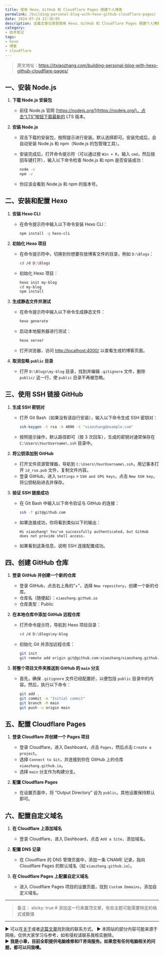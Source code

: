 ```yaml
---
title: 使用 Hexo、GitHub 和 Cloudflare Pages 搭建个人博客
permalink: /building-personal-blog-with-hexo-github-cloudflare-pages/
date: 2024-07-24 22:38:03
description: 这篇文章记录我使用 Hexo、GitHub 和 Cloudflare Pages 搭建个人博客，记录如何安装和配置 Hexo，如何通过 SSH 将项目推送到 GitHub，以及如何在 Cloudflare Pages 部署博客并设置自定义域名。
category:
- 技术笔记
tags:
- hexo
- 博客
- cloudflare
---
```



> 原文地址：<https://itxiaozhang.com/building-personal-blog-with-hexo-github-cloudflare-pages/>  

## 一、安装 Node.js

1. **下载 Node.js 安装包**
   - 前往 Node.js 官网 [https://nodejs.org/](https://nodejs.org/)，点击“LTS”按钮下载最新的 LTS 版本。

2. **安装 Node.js**
   - 双击下载的安装包，按照提示进行安装。默认选择即可。安装完成后，会自动安装 Node.js 和 npm（Node.js 的包管理工具）。
   - 安装完成后，打开命令提示符（可以通过按 `Win + R`，输入 `cmd`，然后按回车键打开），输入以下命令检查 Node.js 和 npm 是否安装成功：

     ```bash
     node -v
     npm -v
     ```

   - 你应该会看到 Node.js 和 npm 的版本号。

## 二、安装和配置 Hexo

1. **安装 Hexo CLI**
   - 在命令提示符中输入以下命令安装 Hexo CLI：

     ```bash
     npm install -g hexo-cli
     ```

2. **初始化 Hexo 项目**
   - 在命令提示符中，切换到你想要存放博客文件的目录，例如 `D:\Blogs`：

     ```bash
     cd /d D:\Blogs
     ```

   - 初始化 Hexo 项目：

     ```bash
     hexo init my-blog
     cd my-blog
     npm install
     ```

3. **生成静态文件并测试**
   - 在命令提示符中输入以下命令生成静态文件：

     ```bash
     hexo generate
     ```

   - 启动本地服务器进行测试：

     ```bash
     hexo server
     ```

   - 打开浏览器，访问 [http://localhost:4000/](http://localhost:4000/) 以查看生成的博客页面。

4. **取消忽略 `public` 目录**
   - 打开 `D:\Blogs\my-blog` 目录，找到并编辑 `.gitignore` 文件，删除 `public/` 这一行，使 `public` 目录不再被忽略。

## 三、使用 SSH 链接 GitHub

1. **生成 SSH 密钥对**
   - 打开 Git Bash（如果没有请自行安装），输入以下命令生成 SSH 密钥对：

     ```bash
     ssh-keygen -t rsa -b 4096 -C "xiaozhang@example.com"
     ```

   - 按照提示操作，默认路径即可（按 3 次回车），生成的密钥对通常保存在 `C:\Users\YourUsername\.ssh` 目录中。

2. **将公钥添加到 GitHub**
   - 打开文件资源管理器，导航到 `C:\Users\YourUsername\.ssh`，用记事本打开 `id_rsa.pub` 文件，复制文件内容。
   - 登录 GitHub，进入 `Settings` > `SSH and GPG keys`，点击 `New SSH key`，将公钥粘贴进去并保存。

3. **验证 SSH 链接成功**
   - 在 Git Bash 中输入以下命令验证与 GitHub 的连接：

     ```bash
     ssh -T git@github.com
     ```

   - 如果连接成功，你将看到类似以下的输出：

     ```plaintext
     Hi xiaozhang! You've successfully authenticated, but GitHub does not provide shell access.
     ```

   - 如果看到这条信息，说明 SSH 连接配置成功。

## 四、创建 GitHub 仓库

1. **登录 GitHub 并创建一个新的仓库**
   - 登录 GitHub，点击右上角的“+”，选择 `New repository`，创建一个新的仓库。
   - 仓库名（随便起）：`xiaozhang.github.io`
   - 仓库类型：Public

2. **在本地仓库中添加 GitHub 远程仓库**
   - 打开命令提示符，导航到 Hexo 项目目录：

     ```bash
     cd /d D:\Blogs\my-blog
     ```

   - 初始化 Git 并添加远程仓库：

     ```bash
     git init
     git remote add origin git@github.com:xiaozhang/xiaozhang.github.io.git
     ```

3. **将整个项目文件夹推送到 GitHub 的 `main` 分支**
   - 首先，确保 `.gitignore` 文件已经配置好，以便包括 `public` 目录中的内容。然后，执行以下命令：

     ```bash
     git add .
     git commit -m "Initial commit"
     git branch -M main
     git push -u origin main
     ```

## 五、配置 Cloudflare Pages

1. **登录 Cloudflare 并创建一个 Pages 项目**
   - 登录 Cloudflare，进入 Dashboard，点击 `Pages`，然后点击 `Create a project`。
   - 选择 `Connect to Git`，并连接到你在 GitHub 上的仓库 `xiaozhang.github.io`。
   - 选择 `main` 分支作为构建分支。

2. **配置 Cloudflare Pages**
   - 在设置页面中，将 “Output Directory” 设为 `public`。其他设置保持默认即可。

## 六、配置自定义域名

1. **在 Cloudflare 上添加域名**
   - 登录 Cloudflare，进入 Dashboard，点击 `Add a Site`，添加域名。

2. **配置 DNS 记录**
   - 在 Cloudflare 的 DNS 管理页面中，添加一条 CNAME 记录，指向 Cloudflare Pages 的默认域名（如 `xiaozhang.github.io`）。

3. **在 Cloudflare Pages 上配置自定义域名**
   - 进入 Cloudflare Pages 项目的设置页面，找到 `Custom Domains`，添加自定义域名。

---

> 备注：
> sticky: true  # 添加这一行来置顶文章，有些主题可能需要特定的格式或数值

---
▶ 可以在[关于](https://itxiaozhang.com/about/)或者[这篇文章](https://itxiaozhang.com/about-computer-repair-services-with-me/)找到我的联系方式。
▶ 本网站的部分内容可能来源于网络，仅供大家学习与参考，如有侵权请联系我核实删除。  
▶ **我是小章，目前全职提供电脑维修和IT咨询服务。如果您有任何电脑相关的问题，都可以问我噢。**  
